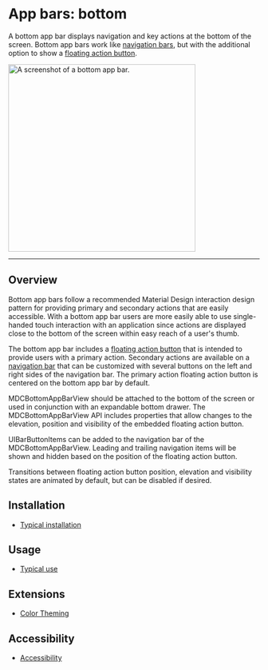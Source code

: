# App bars: bottom

<!-- badges -->

A bottom app bar displays navigation and key actions at the bottom of the screen. Bottom app bars
work like [navigation bars](../../NavigationBar), but with the additional option to show a
[floating action button](../../Buttons).

<div class="article__asset article__asset--screenshot">
  <img src="docs/assets/bottomappbar.png" alt="A screenshot of a bottom app bar." width="375">
</div>

<!-- design-and-api -->

<!-- toc -->

- - -

## Overview

Bottom app bars follow a recommended Material Design interaction design pattern for providing primary and secondary actions that are easily accessible. With a bottom app bar users are more easily able to use single-handed touch interaction with an application since actions are displayed close to the bottom of the screen within easy reach of a user's thumb.

The bottom app bar includes a <a href="https://material.io/components/ios/catalog/buttons/api-docs/Classes/MDCFloatingButton.html">floating action button</a> that is intended to provide users with a primary action. Secondary actions are available on a <a href="https://material.io/components/ios/catalog/flexible-headers/navigation-bars/">navigation bar</a> that can be customized with several buttons on the left and right sides of the navigation bar. The primary action floating action button is centered on the bottom app bar by default.

MDCBottomAppBarView should be attached to the bottom of the screen or used in conjunction with an expandable bottom drawer. The MDCBottomAppBarView API includes properties that allow changes to the elevation, position and visibility of the embedded floating action button.

UIBarButtonItems can be added to the navigation bar of the MDCBottomAppBarView. Leading and trailing navigation items will be shown and hidden based on the position of the floating action button.

Transitions between floating action button position, elevation and visibility states are animated by default, but can be disabled if desired.

## Installation

- [Typical installation](../../../docs/component-installation.md)

## Usage

- [Typical use](typical-use.md)

## Extensions

- [Color Theming](color-theming.md)

## Accessibility 

- [Accessibility](accessibility.md)
